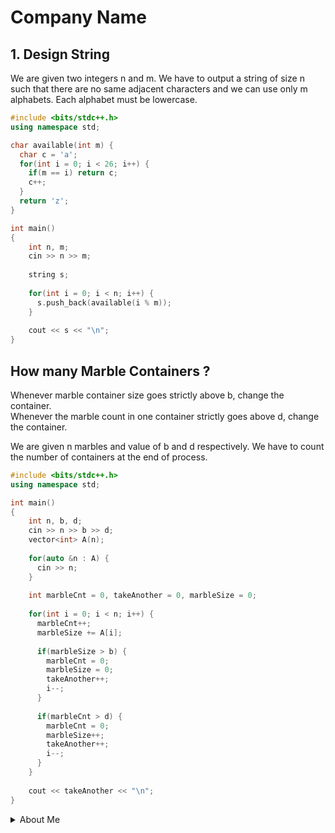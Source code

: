 # Company Name

## 1. Design String 

We are given two integers n and m. We have to output a string of size n such that there are no same adjacent characters and we can use only m alphabets. Each alphabet must be lowercase.

```cpp
#include <bits/stdc++.h>
using namespace std;

char available(int m) {
  char c = 'a';
  for(int i = 0; i < 26; i++) {
    if(m == i) return c;
    c++;
  }
  return 'z';
}

int main() 
{
    int n, m;
    cin >> n >> m;
    
    string s;
    
    for(int i = 0; i < n; i++) {
      s.push_back(available(i % m));
    }
    
    cout << s << "\n";
}
```

## How many Marble Containers ?

Whenever marble container size goes strictly above b, change the container.     
Whenever the marble count in one container strictly goes above d, change the container.    

We are given n marbles and value of b and d respectively. We have to count the number of containers at the end of process.

```cpp
#include <bits/stdc++.h>
using namespace std;

int main() 
{
    int n, b, d;
    cin >> n >> b >> d;
    vector<int> A(n);
    
    for(auto &n : A) {
      cin >> n;
    }
    
    int marbleCnt = 0, takeAnother = 0, marbleSize = 0;
    
    for(int i = 0; i < n; i++) {
      marbleCnt++;
      marbleSize += A[i];
      
      if(marbleSize > b) {
        marbleCnt = 0;
        marbleSize = 0;
        takeAnother++;
        i--;
      }
      
      if(marbleCnt > d) {
        marbleCnt = 0;
        marbleSize++;
        takeAnother++;
        i--;
      }
    }
    
    cout << takeAnother << "\n";
}
```

<details>
<summary>About Me</summary>

- Full Stack Web Developer
- Competitive Programmer

<p align="left"> <img src="https://komarev.com/ghpvc/?username=kiranpalsingh1806&label=Views&color=blue&style=plastic" alt="kiranpalsingh" /> </p>

</details>